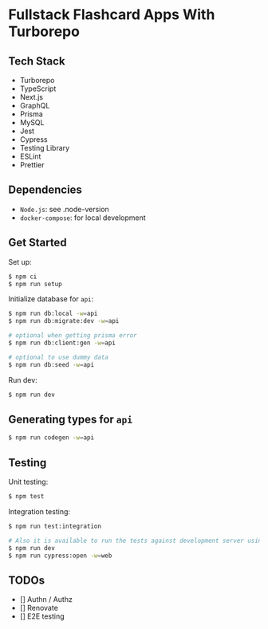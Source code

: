 # Fullstack Flashcard Apps With Turborepo

## Tech Stack

- Turborepo
- TypeScript
- Next.js
- GraphQL
- Prisma
- MySQL
- Jest
- Cypress
- Testing Library
- ESLint
- Prettier

## Dependencies

- `Node.js`: see .node-version
- `docker-compose`: for local development

## Get Started

Set up:

```bash
$ npm ci
$ npm run setup
```

Initialize database for `api`:

```bash
$ npm run db:local -w=api
$ npm run db:migrate:dev -w=api

# optional when getting prisma error
$ npm run db:client:gen -w=api

# optional to use dummy data
$ npm run db:seed -w=api
```

Run dev:

```bash
$ npm run dev
```

## Generating types for `api`

```bash
$ npm run codegen -w=api
```

## Testing

Unit testing:

```bash
$ npm test
```

Integration testing:

```bash
$ npm run test:integration

# Also it is available to run the tests against development server using Cypress' GUI
$ npm run dev
$ npm run cypress:open -w=web
```

## TODOs

- [] Authn / Authz
- [] Renovate
- [] E2E testing
